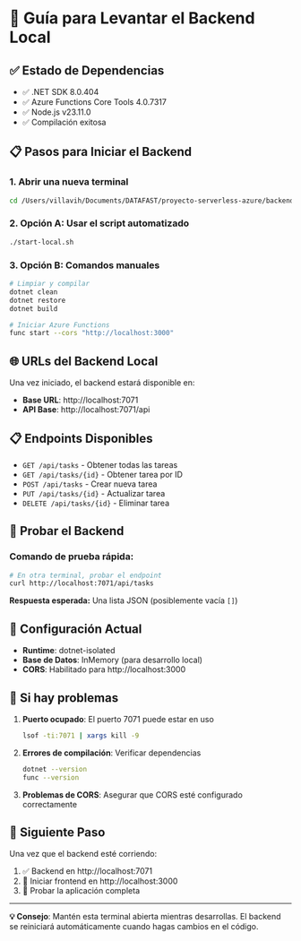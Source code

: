 # 🚀 Guía para Levantar el Backend Local

## ✅ Estado de Dependencias
- ✅ .NET SDK 8.0.404
- ✅ Azure Functions Core Tools 4.0.7317
- ✅ Node.js v23.11.0
- ✅ Compilación exitosa

## 📋 Pasos para Iniciar el Backend

### 1. Abrir una nueva terminal
```bash
cd /Users/villavih/Documents/DATAFAST/proyecto-serverless-azure/backend
```

### 2. Opción A: Usar el script automatizado
```bash
./start-local.sh
```

### 3. Opción B: Comandos manuales
```bash
# Limpiar y compilar
dotnet clean
dotnet restore
dotnet build

# Iniciar Azure Functions
func start --cors "http://localhost:3000"
```

## 🌐 URLs del Backend Local

Una vez iniciado, el backend estará disponible en:
- **Base URL**: http://localhost:7071
- **API Base**: http://localhost:7071/api

## 📋 Endpoints Disponibles

- `GET /api/tasks` - Obtener todas las tareas
- `GET /api/tasks/{id}` - Obtener tarea por ID
- `POST /api/tasks` - Crear nueva tarea
- `PUT /api/tasks/{id}` - Actualizar tarea
- `DELETE /api/tasks/{id}` - Eliminar tarea

## 🧪 Probar el Backend

### Comando de prueba rápida:
```bash
# En otra terminal, probar el endpoint
curl http://localhost:7071/api/tasks
```

**Respuesta esperada:** Una lista JSON (posiblemente vacía `[]`)

## 🔧 Configuración Actual

- **Runtime**: dotnet-isolated
- **Base de Datos**: InMemory (para desarrollo local)
- **CORS**: Habilitado para http://localhost:3000

## 🚨 Si hay problemas

1. **Puerto ocupado**: El puerto 7071 puede estar en uso
   ```bash
   lsof -ti:7071 | xargs kill -9
   ```

2. **Errores de compilación**: Verificar dependencias
   ```bash
   dotnet --version
   func --version
   ```

3. **Problemas de CORS**: Asegurar que CORS esté configurado correctamente

## 🎯 Siguiente Paso

Una vez que el backend esté corriendo:
1. ✅ Backend en http://localhost:7071
2. 🚀 Iniciar frontend en http://localhost:3000
3. 🧪 Probar la aplicación completa

---

**💡 Consejo**: Mantén esta terminal abierta mientras desarrollas. El backend se reiniciará automáticamente cuando hagas cambios en el código.
